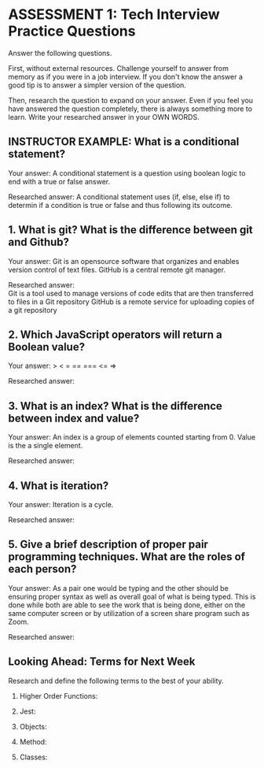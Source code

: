 # ASSESSMENT 1: Tech Interview Practice Questions
Answer the following questions.

First, without external resources. Challenge yourself to answer from memory as if you were in a job interview. If you don't know the answer a good tip is to answer a simpler version of the question.

Then, research the question to expand on your answer. Even if you feel you have answered the question completely, there is always something more to learn. Write your researched answer in your OWN WORDS.

## INSTRUCTOR EXAMPLE: What is a conditional statement?

  Your answer: A conditional statement is a question using boolean logic to end with a true or false answer.

  Researched answer: A conditional statement uses (if, else, else if) to determin if a condition is true or false and thus following its outcome.



## 1. What is git? What is the difference between git and Github?

  Your answer:
  Git is an opensource software that organizes and enables version control of text files.
  GitHub is a central remote git manager.

  Researched answer:  
  Git is a tool used to manage versions of code edits that are then transferred to files in a Git repository
  GitHub  is a remote service for uploading copies of a git repository


## 2. Which JavaScript operators will return a Boolean value?

  Your answer: > < = == === <= =>

  Researched answer:



## 3. What is an index? What is the difference between index and value?

  Your answer: An index is a group of elements counted starting from 0. Value is the a single element.

  Researched answer:



## 4. What is iteration?

  Your answer: Iteration is a cycle.

  Researched answer:



## 5. Give a brief description of proper pair programming techniques. What are the roles of each person?

  Your answer: As a pair one would be typing and the other should be ensuring proper syntax as well as overall goal of what is being typed. This is done while both are able to see the work that is being done, either on the same computer screen or by utilization of a screen share program such as Zoom.

  Researched answer:



## Looking Ahead: Terms for Next Week

Research and define the following terms to the best of your ability.

1. Higher Order Functions:

2. Jest:

3. Objects:

4. Method:

5. Classes:
